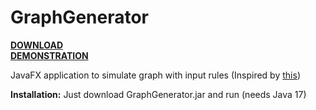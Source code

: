 # GraphGenerator  
  
  <b><a href="https://github.com/MrAlexeiMK/GraphGenerator/raw/main/GraphGenerator.jar">DOWNLOAD</a></b>  
  <b><a href="https://www.youtube.com/watch?v=gsNErZ7KAk8">DEMONSTRATION</a></b>  
  
 JavaFX application to simulate graph with input rules  (Inspired by <a href="https://writings.stephenwolfram.com/2020/04/finally-we-may-have-a-path-to-the-fundamental-theory-of-physics-and-its-beautiful/">this</a>)  
 
 <b>Installation:</b> Just download GraphGenerator.jar and run (needs Java 17)   
